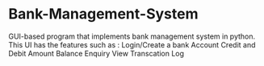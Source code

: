 # Bank-Management-System
GUI-based program that implements bank management system in python. 
This UI has the features such as :
Login/Create a bank Account
Credit and Debit Amount
Balance Enquiry
View Transcation Log
